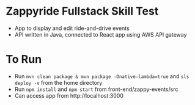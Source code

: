 # Zappyride Fullstack Skill Test

- App to display and edit ride-and-drive events
- API written in Java, connected to React app using AWS API gateway

# To Run
- Run `mvn clean package & mvn package -Dnative-lambda=true` and `sls deploy -v` from the home directory
- Run `npm install` and `npm start` from front-end/zappy-events/src
- Can access app from http://localhost:3000
